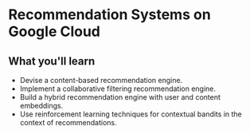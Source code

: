 # Recommendation Systems on Google Cloud

## What you'll learn

- Devise a content-based recommendation engine.
- Implement a collaborative filtering recommendation engine.
- Build a hybrid recommendation engine with user and content embeddings.
- Use reinforcement learning techniques for contextual bandits in the context of recommendations.